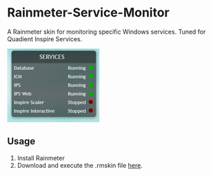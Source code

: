 # Rainmeter-Service-Monitor

A Rainmeter skin for monitoring specific Windows services. Tuned for Quadient Inspire Services.

![screenshot](https://github.com/Sacha00Z/Rainmeter-Service-Monitor/blob/main/deploy/Screenshot%202022-04-28%20145104.png?raw=true)

## Usage

1. Install Rainmeter
2. Download and execute the .rmskin file [here](https://github.com/Sacha00Z/Rainmeter-Service-Monitor/blob/main/deploy/).